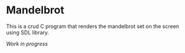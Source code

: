# Mandelbrot

This is a crud C program that renders the mandelbrot set on the screen using SDL library.

*Work in progress*
